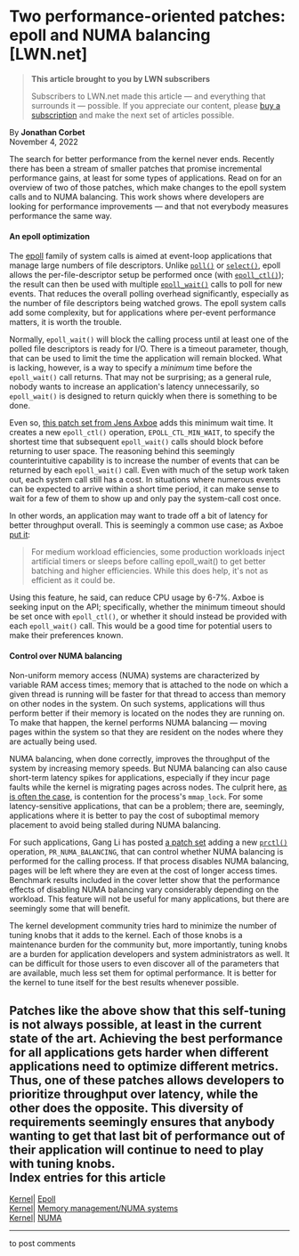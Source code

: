 # Two performance-oriented patches: epoll and NUMA balancing [LWN.net]

> **This article brought to you by LWN subscribers**
> 
> Subscribers to LWN.net made this article — and everything that surrounds it — possible. If you appreciate our content, please [buy a subscription](/Promo/nst-nag3/subscribe) and make the next set of articles possible. 

By **Jonathan Corbet**  
November 4, 2022 

The search for better performance from the kernel never ends. Recently there has been a stream of smaller patches that promise incremental performance gains, at least for some types of applications. Read on for an overview of two of those patches, which make changes to the epoll system calls and to NUMA balancing. This work shows where developers are looking for performance improvements — and that not everybody measures performance the same way. 

#### An epoll optimization

The [epoll](https://man7.org/linux/man-pages/man7/epoll.7.html) family of system calls is aimed at event-loop applications that manage large numbers of file descriptors. Unlike [`poll()`](https://man7.org/linux/man-pages/man2/poll.2.html) or [`select()`](https://man7.org/linux/man-pages/man2/select.2.html), epoll allows the per-file-descriptor setup be performed once (with [`epoll_ctl()`](https://man7.org/linux/man-pages/man2/epoll_ctl.2.html)); the result can then be used with multiple [`epoll_wait()`](https://man7.org/linux/man-pages/man2/epoll_wait.2.html) calls to poll for new events. That reduces the overall polling overhead significantly, especially as the number of file descriptors being watched grows. The epoll system calls add some complexity, but for applications where per-event performance matters, it is worth the trouble. 

Normally, `epoll_wait()` will block the calling process until at least one of the polled file descriptors is ready for I/O. There is a timeout parameter, though, that can be used to limit the time the application will remain blocked. What is lacking, however, is a way to specify a _minimum_ time before the `epoll_wait()` call returns. That may not be surprising; as a general rule, nobody wants to increase an application's latency unnecessarily, so `epoll_wait()` is designed to return quickly when there is something to be done. 

Even so, [this patch set from Jens Axboe](/ml/linux-kernel/20221030220203.31210-1-axboe@kernel.dk/) adds this minimum wait time. It creates a new `epoll_ctl()` operation, `EPOLL_CTL_MIN_WAIT`, to specify the shortest time that subsequent `epoll_wait()` calls should block before returning to user space. The reasoning behind this seemingly counterintuitive capability is to increase the number of events that can be returned by each `epoll_wait()` call. Even with much of the setup work taken out, each system call still has a cost. In situations where numerous events can be expected to arrive within a short time period, it can make sense to wait for a few of them to show up and only pay the system-call cost once. 

In other words, an application may want to trade off a bit of latency for better throughput overall. This is seemingly a common use case; as Axboe [put it](/ml/linux-kernel/20221030220203.31210-7-axboe@kernel.dk/): 

> For medium workload efficiencies, some production workloads inject artificial timers or sleeps before calling epoll_wait() to get better batching and higher efficiencies. While this does help, it's not as efficient as it could be. 

Using this feature, he said, can reduce CPU usage by 6-7%. Axboe is seeking input on the API; specifically, whether the minimum timeout should be set once with `epoll_ctl()`, or whether it should instead be provided with each `epoll_wait()` call. This would be a good time for potential users to make their preferences known. 

#### Control over NUMA balancing

Non-uniform memory access (NUMA) systems are characterized by variable RAM access times; memory that is attached to the node on which a given thread is running will be faster for that thread to access than memory on other nodes in the system. On such systems, applications will thus perform better if their memory is located on the nodes they are running on. To make that happen, the kernel performs NUMA balancing — moving pages within the system so that they are resident on the nodes where they are actually being used. 

NUMA balancing, when done correctly, improves the throughput of the system by increasing memory speeds. But NUMA balancing can also cause short-term latency spikes for applications, especially if they incur page faults while the kernel is migrating pages across nodes. The culprit here, [as is often the case](/Articles/893906/), is contention for the process's `mmap_lock`. For some latency-sensitive applications, that can be a problem; there are, seemingly, applications where it is better to pay the cost of suboptimal memory placement to avoid being stalled during NUMA balancing. 

For such applications, Gang Li has posted [a patch set](/ml/linux-kernel/20221027025302.45766-1-ligang.bdlg@bytedance.com/) adding a new [`prctl()`](https://man7.org/linux/man-pages/man2/prctl.2.html) operation, `PR_NUMA_BALANCING`, that can control whether NUMA balancing is performed for the calling process. If that process disables NUMA balancing, pages will be left where they are even at the cost of longer access times. Benchmark results included in the cover letter show that the performance effects of disabling NUMA balancing vary considerably depending on the workload. This feature will not be useful for many applications, but there are seemingly some that will benefit. 

The kernel development community tries hard to minimize the number of tuning knobs that it adds to the kernel. Each of those knobs is a maintenance burden for the community but, more importantly, tuning knobs are a burden for application developers and system administrators as well. It can be difficult for those users to even discover all of the parameters that are available, much less set them for optimal performance. It is better for the kernel to tune itself for the best results whenever possible. 

Patches like the above show that this self-tuning is not always possible, at least in the current state of the art. Achieving the best performance for all applications gets harder when different applications need to optimize different metrics. Thus, one of these patches allows developers to prioritize throughput over latency, while the other does the opposite. This diversity of requirements seemingly ensures that anybody wanting to get that last bit of performance out of their application will continue to need to play with tuning knobs.  
Index entries for this article  
---  
[Kernel](/Kernel/Index)| [Epoll](/Kernel/Index#Epoll)  
[Kernel](/Kernel/Index)| [Memory management/NUMA systems](/Kernel/Index#Memory_management-NUMA_systems)  
[Kernel](/Kernel/Index)| [NUMA](/Kernel/Index#NUMA)  
  


* * *

to post comments 
